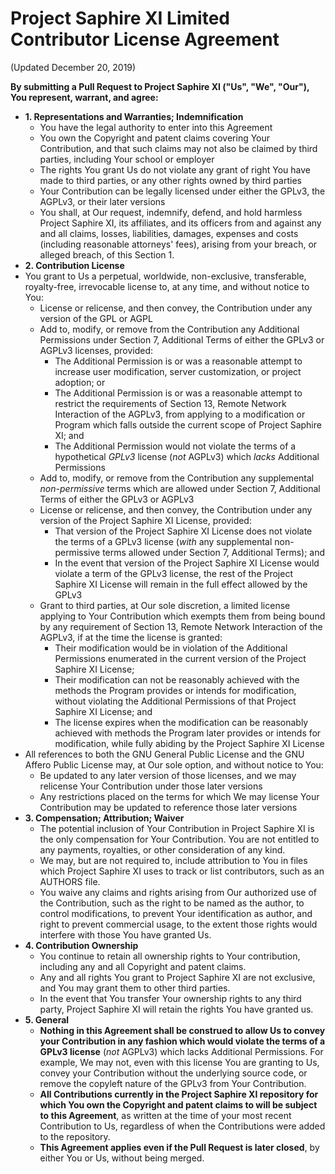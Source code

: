 # Project Saphire XI Limited Contributor License Agreement
(Updated December 20, 2019)

**By submitting a Pull Request to Project Saphire XI ("Us", "We", "Our"), You represent, warrant, and agree:**
* **1. Representations and Warranties; Indemnification**
  * You have the legal authority to enter into this Agreement
  * You own the Copyright and patent claims covering Your Contribution, and that such claims may not also be claimed by third parties, including Your school or employer
  * The rights You grant Us do not violate any grant of right You have made to third parties, or any other rights owned by third parties
  * Your Contribution can be legally licensed under either the GPLv3, the AGPLv3, or their later versions
  * You shall, at Our request, indemnify, defend, and hold harmless Project Saphire XI, its affiliates, and its officers from and against any and all claims, losses, liabilities, damages, expenses and costs (including reasonable attorneys' fees), arising from your breach, or alleged breach, of this Section 1.
* **2. Contribution License**
* You grant to Us a perpetual, worldwide, non-exclusive, transferable, royalty-free, irrevocable license to, at any time, and without notice to You:
  * License or relicense, and then convey, the Contribution under any version of the GPL or AGPL
  * Add to, modify, or remove from the Contribution any Additional Permissions under Section 7, Additional Terms of either the GPLv3 or AGPLv3 licenses, provided:
    * The Additional Permission is or was a reasonable attempt to increase user modification, server customization, or project adoption; or 
    * The Additional Permission is or was a reasonable attempt to restrict the requirements of Section 13, Remote Network Interaction of the AGPLv3, from applying to a modification or Program which falls outside the current scope of Project Saphire XI; and
    * The Additional Permission would not violate the terms of a hypothetical _GPLv3_ license (_not_ AGPLv3) which _lacks_ Additional Permissions
  * Add to, modify, or remove from the Contribution any supplemental _non-permissive_ terms which are allowed under Section 7, Additional Terms of either the GPLv3 or AGPLv3
  * License or relicense, and then convey, the Contribution under any version of the Project Saphire XI License, provided:
  	* That version of the Project Saphire XI License does not violate the terms of a GPLv3 license (_with_ any supplemental non-permissive terms allowed under Section 7, Additional Terms); and
  	* In the event that version of the Project Saphire XI License would violate a term of the GPLv3 license, the rest of the Project Saphire XI License will remain in the full effect allowed by the GPLv3
  * Grant to third parties, at Our sole discretion, a limited license applying to Your Contribution which exempts them from being bound by any requirement of Section 13, Remote Network Interaction of the AGPLv3, if at the time the license is granted:
    * Their modification would be in violation of the Additional Permissions enumerated in the current version of the Project Saphire XI License; 
    * Their modification can not be reasonably achieved with the methods the Program provides or intends for modification, without violating the Additional Permissions of that Project Saphire XI License; and
    * The license expires when the modification can be reasonably achieved with methods the Program later provides or intends for modification, while fully abiding by the Project Saphire XI License
* All references to both the GNU General Public License and the GNU Affero Public License may, at Our sole option, and without notice to You: 
	* Be updated to any later version of those licenses, and we may relicense Your Contribution under those later versions
	* Any restrictions placed on the terms for which We may license Your Contribution may be updated to reference those later versions
* **3. Compensation; Attribution; Waiver**
  * The potential inclusion of Your Contribution in Project Saphire XI is the only compensation for Your Contribution. You are not entitled to any payments, royalties, or other consideration of any kind.
  * We may, but are not required to, include attribution to You in files which Project Saphire XI uses to track or list contributors, such as an AUTHORS file.
  * You waive any claims and rights arising from Our authorized use of the Contribution, such as the right to be named as the author, to control modifications, to prevent Your identification as author, and right to prevent commercial usage, to the extent those rights would interfere with those You have granted Us.
* **4. Contribution Ownership**
  * You continue to retain all ownership rights to Your contribution, including any and all Copyright and patent claims.
  * Any and all rights You grant to Project Saphire XI are not exclusive, and You may grant them to other third parties.
  * In the event that You transfer Your ownership rights to any third party, Project Saphire XI will retain the rights You have granted us.
* **5. General**
  * **Nothing in this Agreement shall be construed to allow Us to convey your Contribution in any fashion which would violate the terms of a GPLv3 license** (_not_ AGPLv3) which lacks Additional Permissions. For example, We may not, even with this license You are granting to Us, convey your Contribution without the underlying source code, or remove the copyleft nature of the GPLv3 from Your Contribution.
  * **All Contributions currently in the Project Saphire XI repository for which You own the Copyright and patent claims to will be subject to this Agreement**, as written at the time of your most recent Contribution to Us, regardless of when the Contributions were added to the repository. 
  * **This Agreement applies even if the Pull Request is later closed**, by either You or Us, without being merged.
